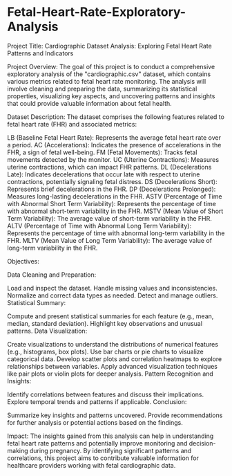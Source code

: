 # Fetal-Heart-Rate-Exploratory-Analysis

Project Title: Cardiographic Dataset Analysis: Exploring Fetal Heart Rate Patterns and Indicators

Project Overview: The goal of this project is to conduct a comprehensive exploratory analysis of the "cardiographic.csv" dataset, which contains various metrics related to fetal heart rate monitoring. The analysis will involve cleaning and preparing the data, summarizing its statistical properties, visualizing key aspects, and uncovering patterns and insights that could provide valuable information about fetal health.

Dataset Description: The dataset comprises the following features related to fetal heart rate (FHR) and associated metrics:

LB (Baseline Fetal Heart Rate): Represents the average fetal heart rate over a period.
AC (Accelerations): Indicates the presence of accelerations in the FHR, a sign of fetal well-being.
FM (Fetal Movements): Tracks fetal movements detected by the monitor.
UC (Uterine Contractions): Measures uterine contractions, which can impact FHR patterns.
DL (Decelerations Late): Indicates decelerations that occur late with respect to uterine contractions, potentially signaling fetal distress.
DS (Decelerations Short): Represents brief decelerations in the FHR.
DP (Decelerations Prolonged): Measures long-lasting decelerations in the FHR.
ASTV (Percentage of Time with Abnormal Short Term Variability): Represents the percentage of time with abnormal short-term variability in the FHR.
MSTV (Mean Value of Short Term Variability): The average value of short-term variability in the FHR.
ALTV (Percentage of Time with Abnormal Long Term Variability): Represents the percentage of time with abnormal long-term variability in the FHR.
MLTV (Mean Value of Long Term Variability): The average value of long-term variability in the FHR.


Objectives:

Data Cleaning and Preparation:

Load and inspect the dataset.
Handle missing values and inconsistencies.
Normalize and correct data types as needed.
Detect and manage outliers.
Statistical Summary:

Compute and present statistical summaries for each feature (e.g., mean, median, standard deviation).
Highlight key observations and unusual patterns.
Data Visualization:

Create visualizations to understand the distributions of numerical features (e.g., histograms, box plots).
Use bar charts or pie charts to visualize categorical data.
Develop scatter plots and correlation heatmaps to explore relationships between variables.
Apply advanced visualization techniques like pair plots or violin plots for deeper analysis.
Pattern Recognition and Insights:

Identify correlations between features and discuss their implications.
Explore temporal trends and patterns if applicable.
Conclusion:

Summarize key insights and patterns uncovered.
Provide recommendations for further analysis or potential actions based on the findings.

Impact: The insights gained from this analysis can help in understanding fetal heart rate patterns and potentially improve monitoring and decision-making during pregnancy. By identifying significant patterns and correlations, this project aims to contribute valuable information for healthcare providers working with fetal cardiographic data.
